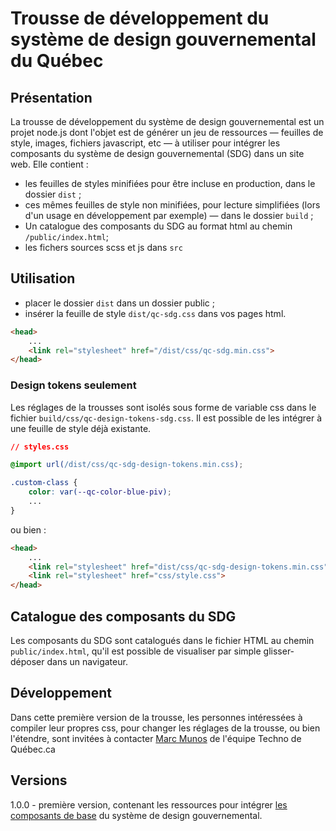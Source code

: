 # Trousse de développement du système de design gouvernemental du Québec

## Présentation

La trousse de développement du système de design gouvernemental est un projet node.js dont l'objet est de générer un jeu de ressources — feuilles de style, images, fichiers javascript, etc — à utiliser pour intégrer les composants du système de design gouvernemental (SDG) dans un site web.
Elle contient :
- les feuilles de styles minifiées pour être incluse en production, dans le dossier `dist` ;
- ces mêmes feuilles de style non minifiées, pour lecture simplifiées (lors d'un usage en développement par exemple) — dans le dossier `build` ;
- Un catalogue des composants du SDG  au format html au chemin `/public/index.html`; 
- les fichers sources scss et js dans `src`

## Utilisation
- placer le dossier `dist`  dans un dossier public ;
- insérer la feuille de style `dist/qc-sdg.css` dans vos pages html.
```html
<head>
    ...
    <link rel="stylesheet" href="/dist/css/qc-sdg.min.css">
</head>
```
### Design tokens seulement

Les réglages de la trousses sont isolés sous forme de variable css dans le fichier `build/css/qc-design-tokens-sdg.css`. Il est possible de les intégrer à une feuille de style déjà existante.

```css
// styles.css

@import url(/dist/css/qc-sdg-design-tokens.min.css);

.custom-class {
    color: var(--qc-color-blue-piv);
    ...
}

```

ou bien :

```html
<head>
    ...
    <link rel="stylesheet" href="dist/css/qc-sdg-design-tokens.min.css">
    <link rel="stylesheet" href="css/style.css">
</head>
```

## Catalogue des composants du SDG
Les composants du SDG sont catalogués dans le fichier HTML au chemin `public/index.html`, qu'il est possible de visualiser par simple glisser-déposer dans un navigateur.  


## Développement

Dans cette première version de la trousse, les personnes intéressées à compiler leur propres css, pour changer les réglages de la trousse, ou bien l'étendre, sont invitées à contacter [Marc Munos](mailto:marc.munos@mce.gouv.qc.ca) de l'équipe Techno de Québec.ca 

## Versions

1.0.0 - première version, contenant les ressources pour intégrer [les composants de base](https://design.quebec.ca/bases/citations) du système de design gouvernemental.
